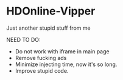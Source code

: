 # HDOnline-Vipper
Just another stupid stuff from me

NEED TO DO:
- Do not work with iframe in main page
- Remove fucking ads
- Minimize injecting time, now it's so long.
- Improve stupid code.
